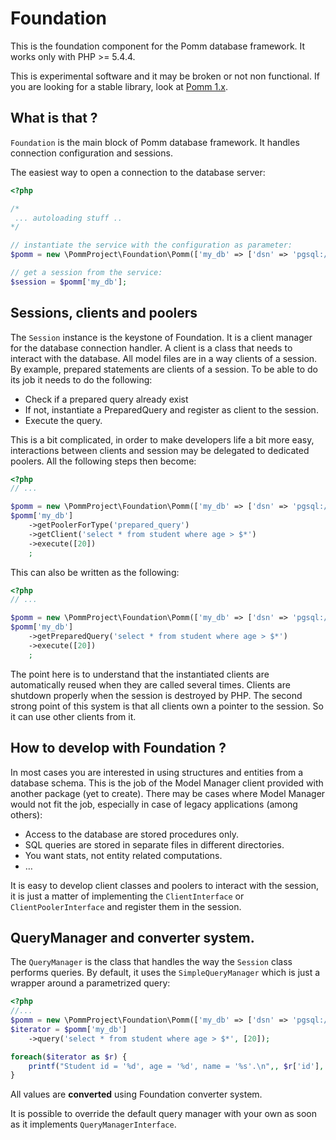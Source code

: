 # Foundation

This is the foundation component for the Pomm database framework. It works only with PHP >= 5.4.4.

This is experimental software and it may be broken or not non functional. If you are looking for a stable library, look at [Pomm 1.x](http://www.pomm-project.org).

## What is that ?

`Foundation` is the main block of Pomm database framework. It handles connection configuration and sessions.

The easiest way to open a connection to the database server:

```php
<?php

/*
 ... autoloading stuff ..
*/

// instantiate the service with the configuration as parameter:
$pomm = new \PommProject\Foundation\Pomm(['my_db' => ['dsn' => 'pgsql://greg/greg']]);

// get a session from the service:
$session = $pomm['my_db'];
```

## Sessions, clients and poolers

The `Session` instance is the keystone of Foundation. It is a client manager for the database connection handler. A client is a class that needs to interact with the database. All model files are in a way clients of a session. By example, prepared statements are clients of a session. To be able to do its job it needs to do the following:

 * Check if a prepared query already exist
 * If not, instantiate a PreparedQuery and register as client to the session.
 * Execute the query.

This is a bit complicated, in order to make developers life a bit more easy, interactions between clients and session may be delegated to dedicated poolers. All the following steps then become:

```php
<?php
// ...

$pomm = new \PommProject\Foundation\Pomm(['my_db' => ['dsn' => 'pgsql://greg/greg']]);
$pomm['my_db']
    ->getPoolerForType('prepared_query')
    ->getClient('select * from student where age > $*')
    ->execute([20])
    ;
```

This can also be written as the following:

```php
<?php
// ...

$pomm = new \PommProject\Foundation\Pomm(['my_db' => ['dsn' => 'pgsql://greg/greg']]);
$pomm['my_db']
    ->getPreparedQuery('select * from student where age > $*')
    ->execute([20])
    ;
```

The point here is to understand that the instantiated clients are automatically reused when they are called several times. Clients are shutdown properly when the session is destroyed by PHP. The second strong point of this system is that all clients own a pointer to the session. So it can use other clients from it.

## How to develop with Foundation ?

In most cases you are interested in using structures and entities from a database schema. This is the job of the Model Manager client provided with another package (yet to create). There may be cases where Model Manager would not fit the job, especially in case of legacy applications (among others):

 * Access to the database are stored procedures only.
 * SQL queries are stored in separate files in different directories.
 * You want stats, not entity related computations.
 * …

It is easy to develop client classes and poolers to interact with the session, it is just a matter of implementing the `ClientInterface` or `ClientPoolerInterface` and register them in the session.

## QueryManager and converter system.

The `QueryManager` is the class that handles the way the `Session` class performs queries. By default, it uses the `SimpleQueryManager` which is just a wrapper around a parametrized query:

```php
<?php
//...
$pomm = new \PommProject\Foundation\Pomm(['my_db' => ['dsn' => 'pgsql://greg/greg']]);
$iterator = $pomm['my_db']
    ->query('select * from student where age > $*', [20]);

foreach($iterator as $r) {
    printf("Student id = '%d', age = '%d', name = '%s'.\n",, $r['id'], $r['age'], $r['name']);
}
```

All values are **converted** using Foundation converter system.

It is possible to override the default query manager with your own as soon as it implements `QueryManagerInterface`.
